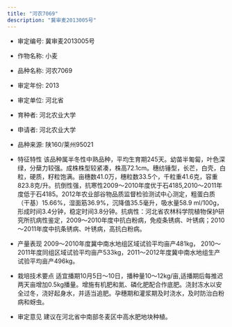 ```yaml
---
title: "河农7069"
description: "冀审麦2013005号"
---
```

* 审定编号:  冀审麦2013005号

*  作物名称:  小麦

*  品种名称:  河农7069

*  审定年份:  2013

*  审定单位:  河北省

* 育种者:  河北农业大学

*  申请者:  河北农业大学

*  品种来源:  陕160/莱州95021

*  特征特性
该品种属半冬性中熟品种，平均生育期245天。幼苗半匍匐，叶色深绿，分蘖力较强。成株株型较紧凑，株高72.1cm。穗纺锤型，长芒，白壳，白粒，硬质，籽粒饱满。亩穗数41.0万，穗粒数33.5个，千粒重41.6克，容重823.8克/升。抗倒性强，抗寒性2009～2010年度优于石4185,2010～2011年度低于石4185。2012年农业部谷物品质监督检验测试中心测定，粗蛋白质（干基）15.66%，湿面筋36.9%，沉降值35.5毫升，吸水量58.9 ml/100g，形成时间3.4分钟，稳定时间3.8分钟。抗病性：河北省农林科学院植物保护研究所抗病性鉴定，2009～2010年度中抗白粉病，免疫条锈病、叶锈病；2010～2011年度中抗条锈病、叶锈病，高抗白粉病。

*  产量表现
2009～2010年度冀中南水地组区域试验平均亩产481kg， 2010～2011年度同组区域试验平均亩产533kg，2011～2012年度冀中南水地组生产试验平均亩产496kg。

*  栽培技术要点
适宜播期10月5日～10日，播种量10～12kg/亩,适播期后每推迟两天亩增加0.5kg播量。增施有机肥和氮、磷化肥配合作底肥。浇封冻水以安全过冬，浇好起身水，并适当追肥。孕穗期和灌浆期及时浇水，及时防治白粉病和蚜虫。

*  审定意见
建议在河北省中南部冬麦区中高水肥地块种植。
